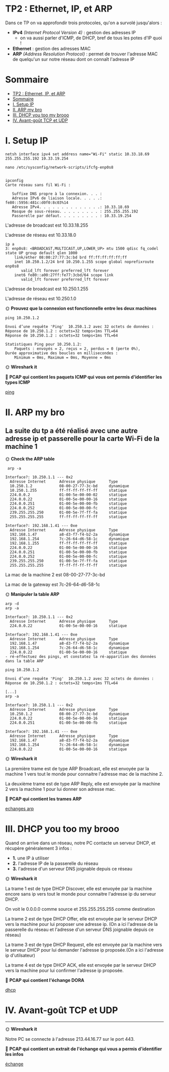 # TP2 : Ethernet, IP, et ARP

Dans ce TP on va approfondir trois protocoles, qu'on a survolé jusqu'alors :

- **IPv4** _(Internet Protocol Version 4)_ : gestion des adresses IP
  - on va aussi parler d'ICMP, de DHCP, bref de tous les potes d'IP quoi !
- **Ethernet** : gestion des adresses MAC
- **ARP** _(Address Resolution Protocol)_ : permet de trouver l'adresse MAC de quelqu'un sur notre réseau dont on connaît l'adresse IP

# Sommaire

- [TP2 : Ethernet, IP, et ARP](#tp2--ethernet-ip-et-arp)
- [Sommaire](#sommaire)
- [I. Setup IP](#i-setup-ip)
- [II. ARP my bro](#ii-arp-my-bro)
- [III. DHCP you too my brooo](#iii-dhcp-you-too-my-brooo)
- [IV. Avant-goût TCP et UDP](#iv-avant-goût-tcp-et-udp)

# I. Setup IP

```
netsh interface ipv4 set address name="Wi-Fi" static 10.33.18.69 255.255.255.192 10.33.19.254

nano /etc/sysconfig/network-scripts/ifcfg-enp0s8


ipconfig
Carte réseau sans fil Wi-Fi :

   Suffixe DNS propre à la connexion. . . :
   Adresse IPv6 de liaison locale. . . . .: fe80::5956:481c:d0f0:8c03%14
   Adresse IPv4. . . . . . . . . . . . . .: 10.33.18.69
   Masque de sous-réseau. . . . . . . . . : 255.255.255.192
   Passerelle par défaut. . . . . . . . . : 10.33.19.254
```

L'adresse de broadcast est 10.33.18.255

L'adresse de réseau est 10.33.18.0

```
ip a
3: enp0s8: <BROADCAST,MULTICAST,UP,LOWER_UP> mtu 1500 qdisc fq_codel state UP group default qlen 1000
    link/ether 08:00:27:77:3c:bd brd ff:ff:ff:ff:ff:ff
    inet 10.250.1.2/24 brd 10.250.1.255 scope global noprefixroute enp0s8
       valid_lft forever preferred_lft forever
    inet6 fe80::a00:27ff:fe77:3cbd/64 scope link
       valid_lft forever preferred_lft forever
```

L'adresse de broadcast est 10.250.1.255

L'adresse de réseau est 10.250.1.0

🌞 **Prouvez que la connexion est fonctionnelle entre les deux machines**

```
ping 10.250.1.2

Envoi d’une requête 'Ping'  10.250.1.2 avec 32 octets de données :
Réponse de 10.250.1.2 : octets=32 temps<1ms TTL=64
Réponse de 10.250.1.2 : octets=32 temps<1ms TTL=64

Statistiques Ping pour 10.250.1.2:
    Paquets : envoyés = 2, reçus = 2, perdus = 0 (perte 0%),
Durée approximative des boucles en millisecondes :
    Minimum = 0ms, Maximum = 0ms, Moyenne = 0ms
```

🌞 **Wireshark it**

🦈 **PCAP qui contient les paquets ICMP qui vous ont permis d'identifier les types ICMP**

[ping](pings.pcapng)

# II. ARP my bro

## La suite du tp a été réalisé avec une autre adresse ip et passerelle pour la carte Wi-Fi de la machine 1

🌞 **Check the ARP table**

```
 arp -a

Interface?: 10.250.1.1 --- 0x2
  Adresse Internet      Adresse physique      Type
  10.250.1.2            08-00-27-77-3c-bd     dynamique
  10.250.1.255          ff-ff-ff-ff-ff-ff     statique
  224.0.0.2             01-00-5e-00-00-02     statique
  224.0.0.22            01-00-5e-00-00-16     statique
  224.0.0.251           01-00-5e-00-00-fb     statique
  224.0.0.252           01-00-5e-00-00-fc     statique
  239.255.255.250       01-00-5e-7f-ff-fa     statique
  255.255.255.255       ff-ff-ff-ff-ff-ff     statique

Interface?: 192.168.1.41 --- 0xe
  Adresse Internet      Adresse physique      Type
  192.168.1.47          a8-d3-f7-f4-b2-2a     dynamique
  192.168.1.254         7c-26-64-d6-58-1c     dynamique
  192.168.1.255         ff-ff-ff-ff-ff-ff     statique
  224.0.0.22            01-00-5e-00-00-16     statique
  224.0.0.251           01-00-5e-00-00-fb     statique
  224.0.0.252           01-00-5e-00-00-fc     statique
  239.255.255.250       01-00-5e-7f-ff-fa     statique
  255.255.255.255       ff-ff-ff-ff-ff-ff     statique
```

La mac de la machine 2 est 08-00-27-77-3c-bd

La mac de la gateway est 7c-26-64-d6-58-1c

🌞 **Manipuler la table ARP**

```
arp -d
arp -a

Interface?: 10.250.1.1 --- 0x2
  Adresse Internet      Adresse physique      Type
  224.0.0.22            01-00-5e-00-00-16     statique

Interface?: 192.168.1.41 --- 0xe
  Adresse Internet      Adresse physique      Type
  192.168.1.47          a8-d3-f7-f4-b2-2a     dynamique
  192.168.1.254         7c-26-64-d6-58-1c     dynamique
  224.0.0.22            01-00-5e-00-00-16     statique
- ré-effectuez des pings, et constatez la ré-apparition des données dans la table ARP
```

```
ping 10.250.1.2

Envoi d’une requête 'Ping'  10.250.1.2 avec 32 octets de données :
Réponse de 10.250.1.2 : octets=32 temps<1ms TTL=64

[...]
arp -a

Interface?: 10.250.1.1 --- 0x2
  Adresse Internet      Adresse physique      Type
  10.250.1.2            08-00-27-77-3c-bd     dynamique
  224.0.0.22            01-00-5e-00-00-16     statique
  224.0.0.251           01-00-5e-00-00-fb     statique

Interface?: 192.168.1.41 --- 0xe
  Adresse Internet      Adresse physique      Type
  192.168.1.47          a8-d3-f7-f4-b2-2a     dynamique
  192.168.1.254         7c-26-64-d6-58-1c     dynamique
  224.0.0.22            01-00-5e-00-00-16     statique
```

🌞 **Wireshark it**

La première trame est de type ARP Broadcast, elle est envoyée par la machine 1 vers tout le monde pour connaitre l'adresse mac de la machine 2.

La deuxième trame est de type ARP Reply, elle est envoyée par la machine 2 vers la machine 1 pour lui donner son adresse mac.

🦈 **PCAP qui contient les trames ARP**

[echanges arp](arp.pcapng)

# III. DHCP you too my brooo

Quand on arrive dans un réseau, notre PC contacte un serveur DHCP, et récupère généralement 3 infos :

- **1.** une IP à utiliser
- **2.** l'adresse IP de la passerelle du réseau
- **3.** l'adresse d'un serveur DNS joignable depuis ce réseau

🌞 **Wireshark it**

La trame 1 est de type DHCP Discover, elle est envoyée par la machine encore sans ip vers tout le monde pour connaitre l'adresse ip du serveur DHCP.

On voit le 0.0.0.0 comme source et 255.255.255.255 comme destination

La trame 2 est de type DHCP Offer, elle est envoyée par le serveur DHCP vers la machine pour lui proposer une adresse ip. (On a ici l'adresse de la passerelle du réseau et l'adresse d'un serveur DNS joignable depuis ce réseau)

La trame 3 est de type DHCP Request, elle est envoyée par la machine vers le serveur DHCP pour lui demander l'adresse ip proposée.(On a ici l'adresse ip d'utilsateur)

La trame 4 est de type DHCP ACK, elle est envoyée par le serveur DHCP vers la machine pour lui confirmer l'adresse ip proposée.

🦈 **PCAP qui contient l'échange DORA**

[dhcp](dhcp.pcapng)

# IV. Avant-goût TCP et UDP

---

🌞 **Wireshark it**

Notre PC se connecte à l'adresse 213.44.16.77 sur le port 443.

🦈 **PCAP qui contient un extrait de l'échange qui vous a permis d'identifier les infos**

[échange](youtube.pcapng)
